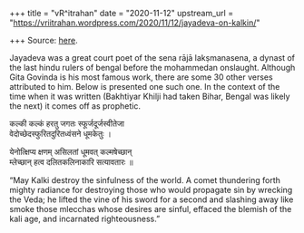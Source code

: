 +++
title = "vR^itrahan"
date = "2020-11-12"
upstream_url = "https://vriitrahan.wordpress.com/2020/11/12/jayadeva-on-kalkin/"

+++
Source: [here](https://vriitrahan.wordpress.com/2020/11/12/jayadeva-on-kalkin/).

Jayadeva was a great court poet of the sena rājā lakṣmanasena, a dynast
of the last hindu rulers of bengal before the mohammedan onslaught.
Although Gita Govinda is his most famous work, there are some 30 other
verses attributed to him. Below is presented one such one. In the
context of the time when it was written (Bakhtiyar Khilji had taken
Bihar, Bengal was likely the next) it comes off as prophetic.

कल्की कल्कं हरतु जगतः स्फूर्जदूर्जस्वीतेजा  
वेदोच्छेदस्फुरितदुरितध्वंसने धूमकेतुः ।

येनोत्क्षिप्य क्षणम् असिलतां धूमवत् कल्मषेच्छान्  
म्लेच्छान् हत्व दलितकलिनाकारि सत्यावतारः ॥

“May Kalki destroy the sinfulness of the world. A comet thundering forth
mighty radiance for destroying those who would propagate sin by wrecking
the Veda; he lifted the vine of his sword for a second and slashing away
like smoke those mlecchas whose desires are sinful, effaced the blemish
of the kali age, and incarnated righteousness.”

